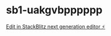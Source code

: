 # sb1-uakgvbpppppp

[Edit in StackBlitz next generation editor ⚡️](https://stackblitz.com/~/github.com/ArthurPhyto/sb1-uakgvbpppppp)